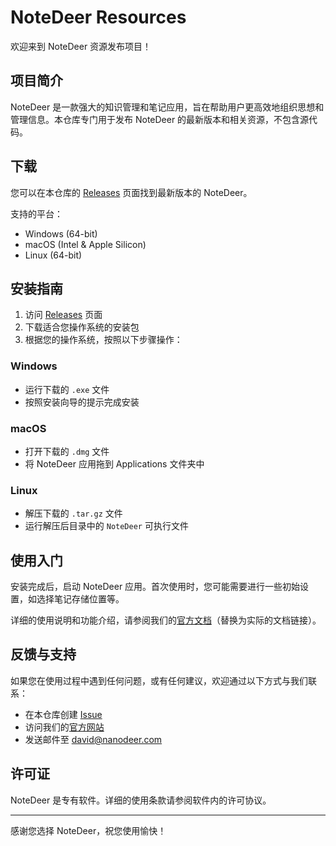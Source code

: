 # NoteDeer Resources

欢迎来到 NoteDeer 资源发布项目！

## 项目简介

NoteDeer 是一款强大的知识管理和笔记应用，旨在帮助用户更高效地组织思想和管理信息。本仓库专门用于发布 NoteDeer 的最新版本和相关资源，不包含源代码。

## 下载

您可以在本仓库的 [Releases](https://github.com/amoydavid/notedeer/releases) 页面找到最新版本的 NoteDeer。

支持的平台：
- Windows (64-bit)
- macOS (Intel & Apple Silicon)
- Linux (64-bit)

## 安装指南

1. 访问 [Releases](https://github.com/amoydavid/notedeer/releases) 页面
2. 下载适合您操作系统的安装包
3. 根据您的操作系统，按照以下步骤操作：

### Windows
- 运行下载的 `.exe` 文件
- 按照安装向导的提示完成安装

### macOS
- 打开下载的 `.dmg` 文件
- 将 NoteDeer 应用拖到 Applications 文件夹中

### Linux
- 解压下载的 `.tar.gz` 文件
- 运行解压后目录中的 `NoteDeer` 可执行文件

## 使用入门

安装完成后，启动 NoteDeer 应用。首次使用时，您可能需要进行一些初始设置，如选择笔记存储位置等。

详细的使用说明和功能介绍，请参阅我们的[官方文档](https://www.notedeer.com/help/)（替换为实际的文档链接）。

## 反馈与支持

如果您在使用过程中遇到任何问题，或有任何建议，欢迎通过以下方式与我们联系：

- 在本仓库创建 [Issue](https://github.com/amoydavid/notedeer/issues)
- 访问我们的[官方网站](https://www.notedeer.com)
- 发送邮件至 david@nanodeer.com

## 许可证

NoteDeer 是专有软件。详细的使用条款请参阅软件内的许可协议。

---

感谢您选择 NoteDeer，祝您使用愉快！
